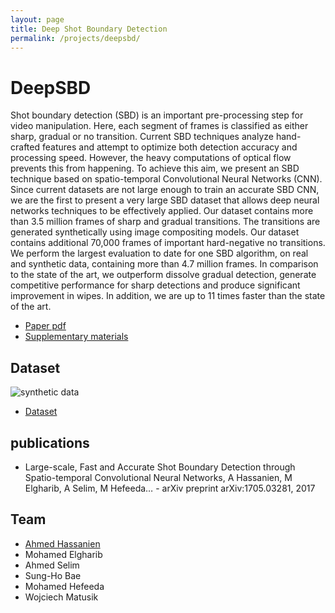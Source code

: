 ```yaml
---
layout: page
title: Deep Shot Boundary Detection
permalink: /projects/deepsbd/
---
```


# DeepSBD 
Shot boundary detection (SBD) is an important pre-processing step for video manipulation. Here, each segment of frames is classified as either sharp, gradual or no transition. Current SBD techniques analyze hand-crafted features and attempt to optimize both detection accuracy and processing speed. However, the heavy computations of optical flow prevents this from happening. To achieve this aim, we present an SBD technique based on spatio-temporal Convolutional Neural Networks (CNN). 
Since current datasets are not large enough to train an accurate SBD CNN, we are the first to present a very large SBD dataset that allows deep neural networks techniques to be effectively applied. Our dataset contains more than 3.5 million frames of sharp and gradual transitions. The transitions are generated synthetically using image compositing models. Our dataset contains additional 70,000 frames of important hard-negative no transitions. We perform the largest evaluation to date for one SBD algorithm, on real and synthetic data, containing more than 4.7 million frames. In comparison to the state of the art, we outperform dissolve gradual detection, generate competitive performance for sharp detections and produce significant improvement in wipes. In addition, we are up to 11 times faster than the state of the art.

- [Paper pdf](/publications/deepsbd.pdf)
- [Supplementary materials](/publications/deepsbd-sm.pdf)

## Dataset

![synthetic data](/projects/crosscloud/3.jpg)

- [Dataset](deepsbd.qcri.org/DeepSBD.tar.gz)

## publications
- Large-scale, Fast and Accurate Shot Boundary Detection through Spatio-temporal Convolutional Neural Networks, A Hassanien, M Elgharib, A Selim, M Hefeeda… - arXiv preprint arXiv:1705.03281, 2017
## Team
- [Ahmed Hassanien](/people/ahassanien/) 
- Mohamed Elgharib
- Ahmed Selim
- Sung-Ho Bae
- Mohamed Hefeeda
- Wojciech Matusik
